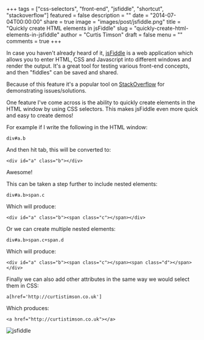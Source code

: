+++
tags = ["css-selectors", "front-end", "jsfiddle", "shortcut", "stackoverflow"]
featured = false
description = ""
date = "2014-07-04T00:00:00"
share = true
image = "images/post/jsfiddle.png"
title = "Quickly create HTML elements in jsFiddle"
slug = "quickly-create-html-elements-in-jsfiddle"
author = "Curtis Timson"
draft = false
menu = ""
comments = true
+++

In case you haven't already heard of it, <a href="http://jsfiddle.net/">jsFiddle</a> is a web application which allows you to enter HTML, CSS and Javascript into different windows and render the output. It's a great tool for testing various front-end concepts, and then "fiddles" can be saved and shared.

Because of this feature it's a popular tool on <a href="http://stackoverflow.com/">StackOverflow</a> for demonstrating issues/solutions.

One feature I've come across is the ability to quickly create elements in the HTML window by using CSS selectors. This makes jsFiddle even more quick and easy to create demos!

For example if I write the following in the HTML window:

    div#a.b

And then hit tab, this will be converted to:

    <div id="a" class="b"></div>

Awesome!

This can be taken a step further to include nested elements:

    div#a.b>span.c

Which will produce:

    <div id="a" class="b"><span class="c"></span></div>

Or we can create multiple nested elements:

    div#a.b>span.c+span.d

Which will produce:

    <div id="a" class="b"><span class="c"></span><span class="d"></span></div>

Finally we can also add other attributes in the same way we would select them in CSS:

    a[href='http://curtistimson.co.uk']

Which produces:

    <a href="http://curtistimson.co.uk"></a>

<img src="../../images/post/jsfiddle.gif" alt="jsfiddle" />
